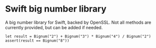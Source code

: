 Swift big number library
========================

A big number library for Swift, backed by OpenSSL. Not all methods are currently provided, but can be added if needed.

    let result = Bignum("2") + Bignum("3") * Bignum("4") / Bignum("2")
    assert(result == Bignum("8"))
